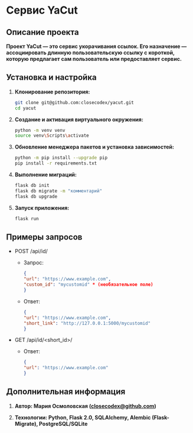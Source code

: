 # Сервис YaCut

## Описание проекта

**Проект YaCut — это сервис укорачивания ссылок. Его назначение — ассоциировать длинную пользовательскую ссылку с короткой, которую предлагает сам пользователь или предоставляет сервис.**

## Установка и настройка

1. **Клонирование репозитория:**
    
    ```bash
    git clone git@github.com:closecodex/yacut.git
    cd yacut
    ```

2. **Создание и активация виртуального окружения:**

    ```bash
    python -m venv venv
    source venv\Scripts\activate
    ```

3. **Обновление менеджера пакетов и установка зависимостей:**
   
   ```bash
   python -m pip install --upgrade pip
   pip install -r requirements.txt
   ```

4. **Выполнение миграций:**
    
   ```bash
   flask db init
   flask db migrate -m "комментарий"
   flask db upgrade
   ```

5. **Запуск приложения:**

    ```bash
    flask run
    ```

## Примеры запросов

- POST /api/id/

    * Запрос: 
        ```json
        {
        "url": "https://www.example.com",
        "custom_id": "mycustomid" * (необязательное поле)
        }
        ```
    * Ответ:
        ```json
        {
        "url": "https://www.example.com",
        "short_link": "http://127.0.0.1:5000/mycustomid"
        }
        ```

- GET /api/id/<short_id>/

    * Ответ:
        ```json
        {
        "url": "https://www.example.com"
        }
        ```

## Дополнительная информация

1. **Автор: Мария Осмоловская (closecodex@github.com)**

2. **Технологии: Python, Flask 2.0, SQLAlchemy, Alembic (Flask-Migrate), PostgreSQL/SQLite**
